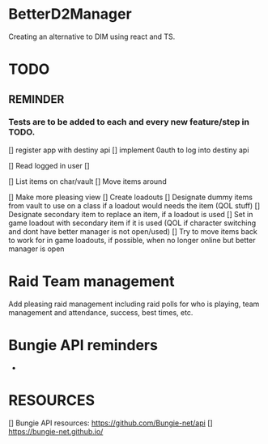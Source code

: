 # BetterD2Manager
Creating an alternative to DIM using react and TS.


# TODO
## REMINDER 
### Tests are to be added to each and every new feature/step in TODO.

[] register app with destiny api
[] implement 0auth to log into destiny api

[] Read logged in user
  [] 

[] List items on char/vault
[] Move items around

[] Make more pleasing view
[] Create loadouts
  [] Designate dummy items from vault to use on a class if a loadout would needs the item (QOL stuff)
  [] Designate secondary item to replace an item, if a loadout is used
    [] Set in game loadout with secondary item if it is used (QOL if character switching and dont have better manager is not open/used)
    [] Try to move items back to work for in game loadouts, if possible, when no longer online but better manager is open

# Raid Team management

Add pleasing raid management including raid polls for who is playing, team management and attendance, success, best times, etc.


# Bungie API reminders
-

# RESOURCES
[] Bungie API resources: https://github.com/Bungie-net/api
  [] https://bungie-net.github.io/
